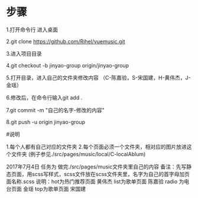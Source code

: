 
# 步骤

1.打开命令行 进入桌面

2.git clone https://github.com/Rihel/vuemusic.git

3.进入项目目录

4.git checkout -b jinyao-group origin/jinyao-group

5.打开目录，进入自己的文件夹修改内容
  （C-陈嘉验，S-宋国建，H-黄伟杰，J-金瑶）

6.修改后，在命令行输入git add .

7.git commit -m "自己的名字-修改的内容"

8.git push -u origin jinyao-group



#说明

1.每个人都有自己对应的文件夹
2.每个页面必须一个文件夹，相对应的图片放进这个文件夹
    (例子参见./src/pages/music/local/C-localAblum)



2017年7月4日 任务为 做完./src/pages/music文件夹里自己的内容
备注：先写静态页面，用scss写样式，scss文件放在scss文件夹里，名字为自己的首字母加页面名称.scss
说明：hot为热门推荐页面 黄伟杰
      list为歌单页面 陈嘉验
      radio 为电台页面 金瑶
      top为歌单页面 宋国建


